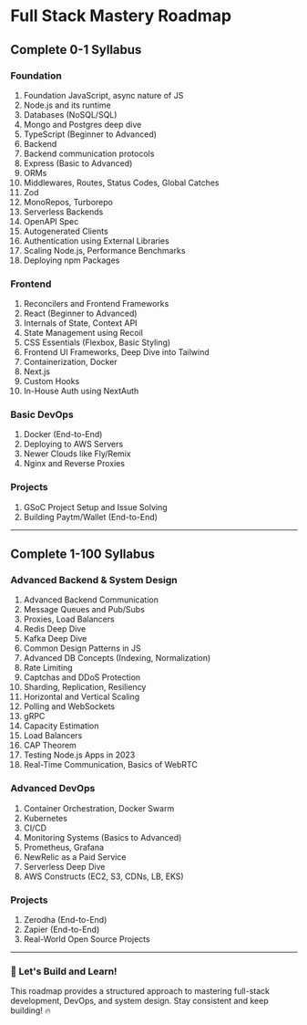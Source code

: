 # Full Stack Mastery Roadmap

## Complete 0-1 Syllabus

### Foundation
1. Foundation JavaScript, async nature of JS
2. Node.js and its runtime
3. Databases (NoSQL/SQL)
4. Mongo and Postgres deep dive
5. TypeScript (Beginner to Advanced)
6. Backend
7. Backend communication protocols
8. Express (Basic to Advanced)
9. ORMs
10. Middlewares, Routes, Status Codes, Global Catches
11. Zod
12. MonoRepos, Turborepo
13. Serverless Backends
14. OpenAPI Spec
15. Autogenerated Clients
16. Authentication using External Libraries
17. Scaling Node.js, Performance Benchmarks
18. Deploying npm Packages

### Frontend
1. Reconcilers and Frontend Frameworks
2. React (Beginner to Advanced)
3. Internals of State, Context API
4. State Management using Recoil
5. CSS Essentials (Flexbox, Basic Styling)
6. Frontend UI Frameworks, Deep Dive into Tailwind
7. Containerization, Docker
8. Next.js
9. Custom Hooks
10. In-House Auth using NextAuth

### Basic DevOps
1. Docker (End-to-End)
2. Deploying to AWS Servers
3. Newer Clouds like Fly/Remix
4. Nginx and Reverse Proxies

### Projects
1. GSoC Project Setup and Issue Solving
2. Building Paytm/Wallet (End-to-End)

---

## Complete 1-100 Syllabus

### Advanced Backend & System Design
1. Advanced Backend Communication
2. Message Queues and Pub/Subs
3. Proxies, Load Balancers
4. Redis Deep Dive
5. Kafka Deep Dive
6. Common Design Patterns in JS
7. Advanced DB Concepts (Indexing, Normalization)
8. Rate Limiting
9. Captchas and DDoS Protection
10. Sharding, Replication, Resiliency
11. Horizontal and Vertical Scaling
12. Polling and WebSockets
13. gRPC
14. Capacity Estimation
15. Load Balancers
16. CAP Theorem
17. Testing Node.js Apps in 2023
18. Real-Time Communication, Basics of WebRTC

### Advanced DevOps
1. Container Orchestration, Docker Swarm
2. Kubernetes
3. CI/CD
4. Monitoring Systems (Basics to Advanced)
5. Prometheus, Grafana
6. NewRelic as a Paid Service
7. Serverless Deep Dive
8. AWS Constructs (EC2, S3, CDNs, LB, EKS)

### Projects
1. Zerodha (End-to-End)
2. Zapier (End-to-End)
3. Real-World Open Source Projects

---

### 🚀 Let's Build and Learn!
This roadmap provides a structured approach to mastering full-stack development, DevOps, and system design. Stay consistent and keep building! 🔥
